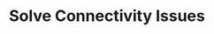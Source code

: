 ---
sidebar_position: 1
title: "Solve Connectivity Issues"
sidebar_label: "Solve Connectivity Issues"
description: "Resolve network connection problems in Debian systems - diagnose connectivity failures, fix connection issues, troubleshoot network access, and restore network functionality."
keywords:
  - "debian connectivity troubleshooting"
  - "network connection problems"
  - "connectivity issues"
  - "network access problems"
  - "connection diagnostics"
tags:
  - debian
  - connectivity-troubleshooting
  - connection-problems
  - network-diagnostics
  - connectivity-issues
slug: /linux/debian/network/network-troubleshooting/solve-connectivity-issues
---